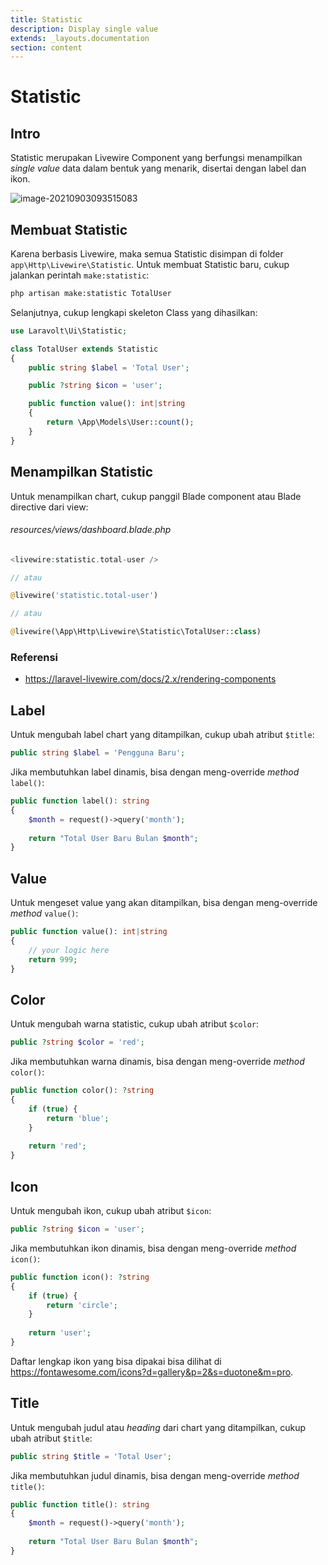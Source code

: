 ```yaml
---
title: Statistic
description: Display single value
extends: _layouts.documentation
section: content
---
```


# Statistic
## Intro
Statistic merupakan Livewire Component yang berfungsi menampilkan *single value* data dalam bentuk yang menarik, disertai dengan label dan ikon.

![image-20210903093515083](https://cdn.statically.io/gh/laravolt/storage/master/2021/10/statistic-preview-br07F2.png)

## Membuat Statistic
Karena berbasis Livewire, maka semua Statistic disimpan di folder `app\Http\Livewire\Statistic`. Untuk membuat Statistic baru, cukup jalankan perintah `make:statistic`:
```bash
php artisan make:statistic TotalUser
```
Selanjutnya, cukup lengkapi skeleton Class yang dihasilkan:
```php
use Laravolt\Ui\Statistic;

class TotalUser extends Statistic
{
    public string $label = 'Total User';

    public ?string $icon = 'user';

    public function value(): int|string
    {
        return \App\Models\User::count();
    }
}
```
## Menampilkan Statistic
Untuk menampilkan chart, cukup panggil Blade component atau Blade directive dari view:

###### resources/views/dashboard.blade.php
```php
<livewire:statistic.total-user />

// atau

@livewire('statistic.total-user')

// atau

@livewire(\App\Http\Livewire\Statistic\TotalUser::class)

```
### Referensi
- https://laravel-livewire.com/docs/2.x/rendering-components



## Label

Untuk mengubah label chart yang ditampilkan, cukup ubah atribut `$title`:

```php
public string $label = 'Pengguna Baru';
```

Jika membutuhkan label dinamis, bisa dengan meng-override *method* `label()`:

```php
public function label(): string
{
    $month = request()->query('month');
    
    return "Total User Baru Bulan $month";
}

```

## Value

Untuk mengeset value yang akan ditampilkan, bisa dengan meng-override *method* `value()`:

```php
public function value(): int|string
{
    // your logic here
    return 999;
}
```

## Color

Untuk mengubah warna statistic, cukup ubah atribut `$color`:

```php
public ?string $color = 'red';
```

Jika membutuhkan warna dinamis, bisa dengan meng-override *method* `color()`:

```php
public function color(): ?string
{
    if (true) {
        return 'blue';
    }
    
    return 'red';
}
```

## Icon

Untuk mengubah ikon, cukup ubah atribut `$icon`:

```php
public ?string $icon = 'user';
```

Jika membutuhkan ikon dinamis, bisa dengan meng-override *method* `icon()`:

```php
public function icon(): ?string
{
    if (true) {
        return 'circle';
    }
    
    return 'user';
}

```

Daftar lengkap ikon yang bisa dipakai bisa dilihat di https://fontawesome.com/icons?d=gallery&p=2&s=duotone&m=pro.

## Title

Untuk mengubah judul atau *heading* dari chart yang ditampilkan, cukup ubah atribut `$title`:

```php
public string $title = 'Total User';
```

Jika membutuhkan judul dinamis, bisa dengan meng-override *method* `title()`:

```php
public function title(): string
{
    $month = request()->query('month');
    
    return "Total User Baru Bulan $month";
}

```

